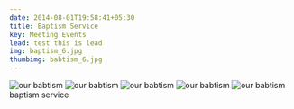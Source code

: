 ```yaml
---
date: 2014-08-01T19:58:41+05:30
title: Baptism Service
key: Meeting Events
lead: test this is lead
img: baptism_6.jpg
thumbimg: babtism_6.jpg
---
```

![our babtism](http://www.israelrajappah.com/images/gallery/babtism/babtism_1.jpg)
![our babtism](http://www.israelrajappah.com/images/gallery/babtism/babtism_2.jpg)
![our babtism](http://www.israelrajappah.com/images/gallery/babtism/babtism_3.jpg)
![our babtism](http://www.israelrajappah.com/images/gallery/babtism/babtism_4.jpg)
![our babtism](http://www.israelrajappah.com/images/gallery/babtism/babtism_5.jpg)
baptism service

<!--more-->